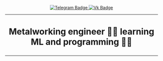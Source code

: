 <div id="badges" align='center'>
  <a href="https://t.me/mikhailbuymov">
    <img src="https://img.icons8.com/?size=70&id=oWiuH0jFiU0R&format=png&color=000000" alt="Telegram Badge"/>
  </a>
  <a href="https://vk.com/mbuymov">
    <img src="https://img.icons8.com/?size=70&id=114452&format=png&color=000000" alt="Vk Badge"/>
  </a>
</div>

  

---

# <p align="center"> Metalworking engineer :man_mechanic: learning ML and programming :man_technologist:</p>

---
<!--
**MikhailBuimov/MikhailBuimov** is a ✨ _special_ ✨ repository because its `README.md` (this file) appears on your GitHub profile.

Here are some ideas to get you started:

- 🔭 I’m currently working on ...
- 🌱 I’m currently learning ...
- 👯 I’m looking to collaborate on ...
- 🤔 I’m looking for help with ...
- 💬 Ask me about ...
- 📫 How to reach me: ...
- 😄 Pronouns: ...
- ⚡ Fun fact: ...

<img src="https://komarev.com/ghpvc/?username=MikhailBuimov&style=flat-square&color=blue" alt=""/>
<h1>
  hey there
  <img src="https://media.giphy.com/media/hvRJCLFzcasrR4ia7z/giphy.gif" width="30px"/>
</h1>
-->
